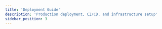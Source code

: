 ```yaml
---
title: 'Deployment Guide'
description: 'Production deployment, CI/CD, and infrastructure setup'
sidebar_position: 3
---
```


